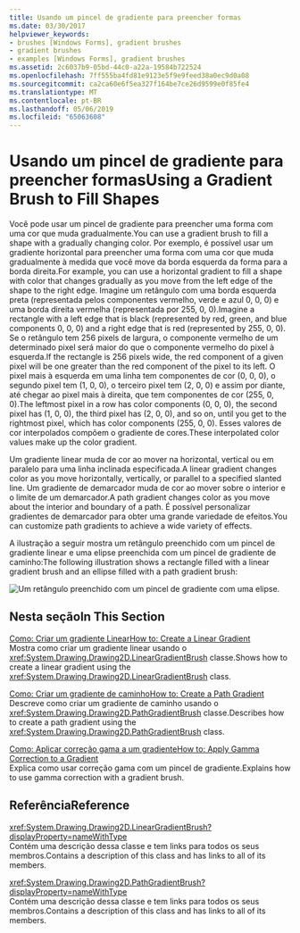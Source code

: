 ```yaml
---
title: Usando um pincel de gradiente para preencher formas
ms.date: 03/30/2017
helpviewer_keywords:
- brushes [Windows Forms], gradient brushes
- gradient brushes
- examples [Windows Forms], gradient brushes
ms.assetid: 2c6037b9-05bd-44c0-a22a-19584b722524
ms.openlocfilehash: 7ff555ba4fd81e9123e5f9e9feed38a0ec9d0a08
ms.sourcegitcommit: ca2ca60e6f5ea327f164be7ce26d9599e0f85fe4
ms.translationtype: MT
ms.contentlocale: pt-BR
ms.lasthandoff: 05/06/2019
ms.locfileid: "65063608"
---
```

# <a name="using-a-gradient-brush-to-fill-shapes"></a><span data-ttu-id="d0af2-102">Usando um pincel de gradiente para preencher formas</span><span class="sxs-lookup"><span data-stu-id="d0af2-102">Using a Gradient Brush to Fill Shapes</span></span>
<span data-ttu-id="d0af2-103">Você pode usar um pincel de gradiente para preencher uma forma com uma cor que muda gradualmente.</span><span class="sxs-lookup"><span data-stu-id="d0af2-103">You can use a gradient brush to fill a shape with a gradually changing color.</span></span> <span data-ttu-id="d0af2-104">Por exemplo, é possível usar um gradiente horizontal para preencher uma forma com uma cor que muda gradualmente à medida que você move da borda esquerda da forma para a borda direita.</span><span class="sxs-lookup"><span data-stu-id="d0af2-104">For example, you can use a horizontal gradient to fill a shape with color that changes gradually as you move from the left edge of the shape to the right edge.</span></span> <span data-ttu-id="d0af2-105">Imagine um retângulo com uma borda esquerda preta (representada pelos componentes vermelho, verde e azul 0, 0, 0) e uma borda direita vermelha (representada por 255, 0, 0).</span><span class="sxs-lookup"><span data-stu-id="d0af2-105">Imagine a rectangle with a left edge that is black (represented by red, green, and blue components 0, 0, 0) and a right edge that is red (represented by 255, 0, 0).</span></span> <span data-ttu-id="d0af2-106">Se o retângulo tem 256 pixels de largura, o componente vermelho de um determinado pixel será maior do que o componente vermelho do pixel à esquerda.</span><span class="sxs-lookup"><span data-stu-id="d0af2-106">If the rectangle is 256 pixels wide, the red component of a given pixel will be one greater than the red component of the pixel to its left.</span></span> <span data-ttu-id="d0af2-107">O pixel mais à esquerda em uma linha tem componentes de cor (0, 0, 0), o segundo pixel tem (1, 0, 0), o terceiro pixel tem (2, 0, 0) e assim por diante, até chegar ao pixel mais à direita, que tem componentes de cor (255, 0, 0).</span><span class="sxs-lookup"><span data-stu-id="d0af2-107">The leftmost pixel in a row has color components (0, 0, 0), the second pixel has (1, 0, 0), the third pixel has (2, 0, 0), and so on, until you get to the rightmost pixel, which has color components (255, 0, 0).</span></span> <span data-ttu-id="d0af2-108">Esses valores de cor interpolados compõem o gradiente de cores.</span><span class="sxs-lookup"><span data-stu-id="d0af2-108">These interpolated color values make up the color gradient.</span></span>  
  
 <span data-ttu-id="d0af2-109">Um gradiente linear muda de cor ao mover na horizontal, vertical ou em paralelo para uma linha inclinada especificada.</span><span class="sxs-lookup"><span data-stu-id="d0af2-109">A linear gradient changes color as you move horizontally, vertically, or parallel to a specified slanted line.</span></span> <span data-ttu-id="d0af2-110">Um gradiente de demarcador muda de cor ao mover sobre o interior e o limite de um demarcador.</span><span class="sxs-lookup"><span data-stu-id="d0af2-110">A path gradient changes color as you move about the interior and boundary of a path.</span></span> <span data-ttu-id="d0af2-111">É possível personalizar gradientes de demarcador para obter uma grande variedade de efeitos.</span><span class="sxs-lookup"><span data-stu-id="d0af2-111">You can customize path gradients to achieve a wide variety of effects.</span></span>  
  
 <span data-ttu-id="d0af2-112">A ilustração a seguir mostra um retângulo preenchido com um pincel de gradiente linear e uma elipse preenchida com um pincel de gradiente de caminho:</span><span class="sxs-lookup"><span data-stu-id="d0af2-112">The following illustration shows a rectangle filled with a linear gradient brush and an ellipse filled with a path gradient brush:</span></span>  
  
 ![Um retângulo preenchido com um pincel de gradiente com uma elipse.](./media/using-a-gradient-brush-to-fill-shapes/rectangle-ellipse-gradient-brush.png)  
  
## <a name="in-this-section"></a><span data-ttu-id="d0af2-114">Nesta seção</span><span class="sxs-lookup"><span data-stu-id="d0af2-114">In This Section</span></span>  
 [<span data-ttu-id="d0af2-115">Como: Criar um gradiente Linear</span><span class="sxs-lookup"><span data-stu-id="d0af2-115">How to: Create a Linear Gradient</span></span>](how-to-create-a-linear-gradient.md)  
 <span data-ttu-id="d0af2-116">Mostra como criar um gradiente linear usando o <xref:System.Drawing.Drawing2D.LinearGradientBrush> classe.</span><span class="sxs-lookup"><span data-stu-id="d0af2-116">Shows how to create a linear gradient using the <xref:System.Drawing.Drawing2D.LinearGradientBrush> class.</span></span>  
  
 [<span data-ttu-id="d0af2-117">Como: Criar um gradiente de caminho</span><span class="sxs-lookup"><span data-stu-id="d0af2-117">How to: Create a Path Gradient</span></span>](how-to-create-a-path-gradient.md)  
 <span data-ttu-id="d0af2-118">Descreve como criar um gradiente de caminho usando o <xref:System.Drawing.Drawing2D.PathGradientBrush> classe.</span><span class="sxs-lookup"><span data-stu-id="d0af2-118">Describes how to create a path gradient using the <xref:System.Drawing.Drawing2D.PathGradientBrush> class.</span></span>  
  
 [<span data-ttu-id="d0af2-119">Como: Aplicar correção gama a um gradiente</span><span class="sxs-lookup"><span data-stu-id="d0af2-119">How to: Apply Gamma Correction to a Gradient</span></span>](how-to-apply-gamma-correction-to-a-gradient.md)  
 <span data-ttu-id="d0af2-120">Explica como usar correção gama com um pincel de gradiente.</span><span class="sxs-lookup"><span data-stu-id="d0af2-120">Explains how to use gamma correction with a gradient brush.</span></span>  
  
## <a name="reference"></a><span data-ttu-id="d0af2-121">Referência</span><span class="sxs-lookup"><span data-stu-id="d0af2-121">Reference</span></span>  
 <xref:System.Drawing.Drawing2D.LinearGradientBrush?displayProperty=nameWithType>  
 <span data-ttu-id="d0af2-122">Contém uma descrição dessa classe e tem links para todos os seus membros.</span><span class="sxs-lookup"><span data-stu-id="d0af2-122">Contains a description of this class and has links to all of its members.</span></span>  
  
 <xref:System.Drawing.Drawing2D.PathGradientBrush?displayProperty=nameWithType>  
 <span data-ttu-id="d0af2-123">Contém uma descrição dessa classe e tem links para todos os seus membros.</span><span class="sxs-lookup"><span data-stu-id="d0af2-123">Contains a description of this class and has links to all of its members.</span></span>
